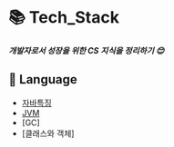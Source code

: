 # 📚 Tech_Stack

##### 개발자로서 성장을 위한 CS 지식을 정리하기 :blush:

## 📘 Language
* [자바특징](/JAVA/java.md)
* [JVM](/JAVA/jvm.md)
* [GC]
* [클래스와 객체]
